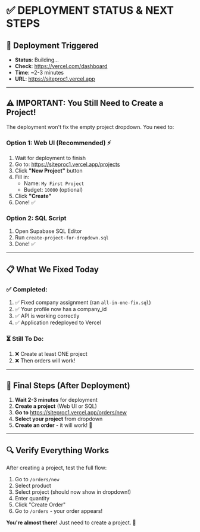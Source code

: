 # ✅ DEPLOYMENT STATUS & NEXT STEPS

## 🚀 Deployment Triggered
- **Status**: Building...
- **Check**: https://vercel.com/dashboard
- **Time**: ~2-3 minutes
- **URL**: https://siteproc1.vercel.app

---

## ⚠️ IMPORTANT: You Still Need to Create a Project!

The deployment won't fix the empty project dropdown. You need to:

### Option 1: Web UI (Recommended) ⚡
1. Wait for deployment to finish
2. Go to: https://siteproc1.vercel.app/projects
3. Click **"New Project"** button
4. Fill in:
   - Name: `My First Project`
   - Budget: `10000` (optional)
5. Click **"Create"**
6. Done! ✅

### Option 2: SQL Script
1. Open Supabase SQL Editor
2. Run `create-project-for-dropdown.sql`
3. Done! ✅

---

## 📋 What We Fixed Today

### ✅ Completed:
1. ✅ Fixed company assignment (ran `all-in-one-fix.sql`)
2. ✅ Your profile now has a company_id
3. ✅ API is working correctly
4. ✅ Application redeployed to Vercel

### ⏳ Still To Do:
1. ❌ Create at least ONE project
2. ❌ Then orders will work!

---

## 🎯 Final Steps (After Deployment)

1. **Wait 2-3 minutes** for deployment
2. **Create a project** (Web UI or SQL)
3. **Go to** https://siteproc1.vercel.app/orders/new
4. **Select your project** from dropdown
5. **Create an order** - it will work! 🎉

---

## 🔍 Verify Everything Works

After creating a project, test the full flow:
1. Go to `/orders/new`
2. Select product
3. Select project (should now show in dropdown!)
4. Enter quantity
5. Click "Create Order"
6. Go to `/orders` - your order appears!

**You're almost there!** Just need to create a project. 🚀
